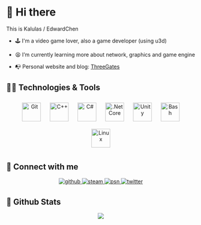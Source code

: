 # 👋 Hi there  

This is Kalulas / EdwardChen  

- 🕹️ I'm a video game lover, also a game developer (using u3d)  
  
- 😫 I’m currently learning more about network, graphics and game engine  
  
- 📭 Personal website and blog: [ThreeGates](https://www.threegates.net/)  
  
## 🧙‍♂️ Technologies & Tools

<div align="center">  
<a href="https://github.com/" target="_blank"><img style="margin: 10px" src="https://profilinator.rishav.dev/skills-assets/git-scm-icon.svg" alt="Git" height="50" /></a>  
<a href="https://www.cplusplus.com/" target="_blank"><img style="margin: 10px" src="https://profilinator.rishav.dev/skills-assets/cplusplus-original.svg" alt="C++" height="50" /></a>
<a href="https://docs.microsoft.com/en-us/dotnet/csharp/" target="_blank"><img style="margin: 10px" src="https://profilinator.rishav.dev/skills-assets/csharp-original.svg" alt="C#" height="50" /></a>  
<a href="https://dotnet.microsoft.com/download" target="_blank"><img style="margin: 10px" src="https://profilinator.rishav.dev/skills-assets/dotnetcore.png" alt=".Net Core" height="50" /></a>  
<a href="https://unity.com/" target="_blank"><img style="margin: 10px" src="https://profilinator.rishav.dev/skills-assets/unity.png" alt="Unity" height="50" /></a>  
<a href="https://www.gnu.org/software/bash/" target="_blank"><img style="margin: 10px" src="https://profilinator.rishav.dev/skills-assets/gnu_bash-icon.svg" alt="Bash" height="50" /></a>  
<a href="https://www.linux.org/" target="_blank"><img style="margin: 10px" src="https://profilinator.rishav.dev/skills-assets/linux-original.svg" alt="Linux" height="50" /></a>  
</div>  

## 📨 Connect with me  

<div align="center">
<a href="https://github.com/kalulas" target="_blank">
<img src=https://img.shields.io/badge/github-%2324292e.svg?&style=for-the-badge&logo=github&logoColor=white alt=github style="margin-bottom: 5px;" />
</a>
<a href="https://steamcommunity.com/id/499485532/" target="_blank">
<img src=https://img.shields.io/badge/steam-%23000000.svg?&style=for-the-badge&logo=steam&logoColor=white alt=steam style="margin-bottom: 5px;" />
</a>
<a href="https://www.psnine.com/psnid/kalulas" target="_blank">
<img src=https://img.shields.io/badge/PSN-%230070D1.svg?style=for-the-badge&logo=Playstation&logoColor=white alt=psn style="margin-bottom: 5px;" />
</a>
<a href="https://twitter.com/KaLuLas1" target="_blank">
<img src=https://img.shields.io/badge/twitter-%2300acee.svg?&style=for-the-badge&logo=twitter&logoColor=white alt=twitter style="margin-bottom: 5px;" />
</a>
</div>

## 🎃 Github Stats  

<div align="center"><img src="https://github-readme-stats.vercel.app/api?username=kalulas&show_icons=true&count_private=true&hide_border=true" align="center" /></div>
